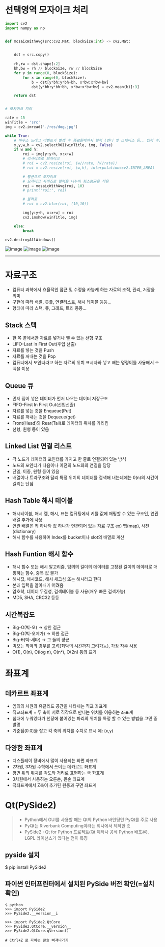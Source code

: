 # 선택영역 모자이크 처리
```python
import cv2
import numpy as np


def mosaicWithAvg(src:cv2.Mat, blockSize:int) -> cv2.Mat:
    

    dst = src.copy()
    
    rh,rw = dst.shape[:2]
    bh,bw = rh // blockSize, rw // blockSize
    for y in range(0, blockSize):
        for x in range(0, blockSize):
            b = dst[y*bh:y*bh+bh, x*bw:x*bw+bw]
            dst[y*bh:y*bh+bh, x*bw:x*bw+bw] = cv2.mean(b)[:3]

    return dst


# 모자이크 처리

rate = 15
winTitle = 'src'
img = cv2.imread('./res/dog.jpg')

while True:
    # 마우스 드래그 이벤트가 발생 후 종료될때까지 블럭 (엔터 및 스페이스 등.. 입력 후)
    x,y,w,h = cv2.selectROI(winTitle, img, False)
    if w and h:
        roi = img[y:y+h, x:x+w]
        # 리사이즈로 모자이크
        # roi = cv2.resize(roi, (w//rate, h//rate))
        # roi = cv2.resize(roi, (w,h), interpolation=cv2.INTER_AREA)

        # 평균으로 모자이크  
        # 모자이크 사이즈로 블럭을 나누어 화소평균을 적용
        roi = mosaicWithAvg(roi, 10)
        # print('roi:', roi)

        # 블러로
        # roi = cv2.blur(roi, (10,10))

        img[y:y+h, x:x+w] = roi
        cv2.imshow(winTitle, img)

    else:
        break

cv2.destroyAllWindows()
```
![image](https://github.com/zzeonii/OpenCV_study/assets/129237950/f02c7a6b-baaa-439b-84a4-f982229e61e1) 
![image](https://github.com/zzeonii/OpenCV_study/assets/129237950/1963d487-ac5d-4a55-bffe-331dca551814) 
![image](https://github.com/zzeonii/OpenCV_study/assets/129237950/7812b8e0-1d50-4484-aafe-1d17a8a3a989)

---------------------------------------------------
# 자료구조
- 컴퓨터 과학에서 효율적인 접근 및 수정을 카능케 하는 자료의 조직, 관리, 저장을 의미
- 구현에 따라 배열, 튜플, 연결리스트, 해시 테이블 등등...
- 형태에 따라 스택, 큐, 그래프, 트리 등등...

## Stack 스택
- 한 쪽 끝에서만 자료를 넣거나 뺄 수 있는 선형 구조
- LIFO-Last In First Out(후입 선출)
- 자료를 넣는 것을 Push
- 자료를 꺼내는 것을 Pop
- 컴퓨터에서 포인터라고 하는 자료의 위치 표시자와 넣고 빼는 명령어를 사용해서 스택을 이용

## Queue 큐
- 먼저 집어 넣은 데이터가 먼저 나오는 데이터 저장구조
- FIFO-First In First Out(선입선출)
- 자료를 넣는 것을 Enqueue(Put)
- 자료를 꺼내는 것을 Dequeue(get)
- Front(Head)와 Rear(Tail)로 데이터의 위치를 가리킴
- 선형, 원형 등이 있음

## Linked List 연결 리스트
- 각 노드가 데이터와 포인터를 가지고 한 줄로 연결되어 있는 방식
- 노드의 포인터가 다음이나 이전의 노드와의 연결을 담당
- 단일, 이중, 원형 등이 있음
- 배열이나 트리구조와 달리 특정 위치의 데이터를 검색해 내는데에는 0(n)의 시간이 걸리는 단점

## Hash Table 해시 테이블
- 해시테이블, 해시 캡, 해시, 표는 컴퓨팅에서 키를 값에 매핑할 수 있는 구조인, 연관 배열 추가에 사용
- 연관 배열은 키 하나와 값 하나가 연관되어 있는 자료 구조 ex) 맵(map), 사전(dictionary)
- 해시 함수를 사용하여 Index를 bucket이나 slot의 배열로 계산

## Hash Funtion 해시 함수
- 해시 함수 또는 해시 알고리즘, 임의의 길이의 데이터를 고정된 길이의 데이터로 매핑하는 함수, 중복 값 불가
- 해시값, 해시코드, 해시 체크섬 또는 해시라고 한다
- 본래 입력을 알아내기 어려움
- 암호학, 데이터 무결성, 검색테이블 등 사용(매우 빠른 검색가능)
- MD5, SHA, CRC32 등등 

## 시간복잡도
- Big-O(빅-오) -> 상한 점근
- Big-Ω(빅-오메가) -> 하한 점근
- Big-θ(빅-세타) -> 그 둘의 평균
- 빅오는 최악의 경우를 고려(최악의 시간까지 고려가능), 가장 자주 사용
- O(1), O(n), O(log n), O(n²), O(2n) 등의 표기


# 좌표계
## 데카르트 좌표계
- 임의의 차원의 유클리드 공간을 나타내는 직교 좌표계
- 직교좌표계 = 두 축이 서로 직각으로 만나는 위치를 이용하는 좌표계
- 침대에 누워있다가 천장에 붙어있는 파리의 위치를 특정 할 수 있는 방법을 고민 중 발명
- 기준점(0.0)을 잡고 각 축의 위치를 수치로 표시    예: (x,y)

## 다양한 좌표계
- 디스플레이 장비에서 많이 사용되는 화면 좌표계
- 2차원, 3차원 수학에서 쓰이는 데카르트 좌표계
- 평면 위의 위치를 각도와 거리로 표현하는 극 좌표계
- 3차원에서 사용하는 오른손, 왼손 좌표계
- 극좌표계에서 Z축이 추가된 원통과 구면 좌표계

# Qt(PySide2)
> - Python에서 GUI를 사용할 때는 Qt의 Python 바인딩인 PyQt를 주로 사용
> - PyQt는 Riverbank Computing이라는 회사에서 제작한 것
> - PySide2 : Qt for Python 프로젝트(Qt 제작사 공식 Python 배포본). LGPL 라이선스가 있다는 점이 특징

## pyside 설치
$ pip install PySide2

## 파이썬 인터프린터에서 설치된 PySide 버전 확인(=설치확인)
```
$ python
>>> import PySide2
>>> PySide2.__version__i

>>> import PySide2.QtCore
>>> PySide2.QtCore.__version__
>>> PySide2.QtCore.qVersion()

# Ctrl+Z 로 파이썬 콘솔 빠져나가기
```
